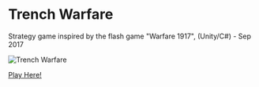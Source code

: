 # Trench Warfare
Strategy game inspired by the flash game "Warfare 1917", (Unity/C#) - Sep 2017

![Trench Warfare](https://mainbucketbenandrew.s3.amazonaws.com/gallery/trench_1.png)

[Play Here!](http://www.benmandrew.com/articles/trench-warfare)
